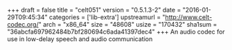 +++
draft = false
title = "celt051"
version = "0.5.1.3-2"
date = "2016-01-29T09:45:34"
categories = ['lib-extra']
upstreamurl = "http://www.celt-codec.org/"
arch = "x86_64"
size = "48608"
usize = "170432"
sha1sum = "36abcfa697962484b7bf280694c6ada41397dec4"
+++
An audio codec for use in low-delay speech and audio communication